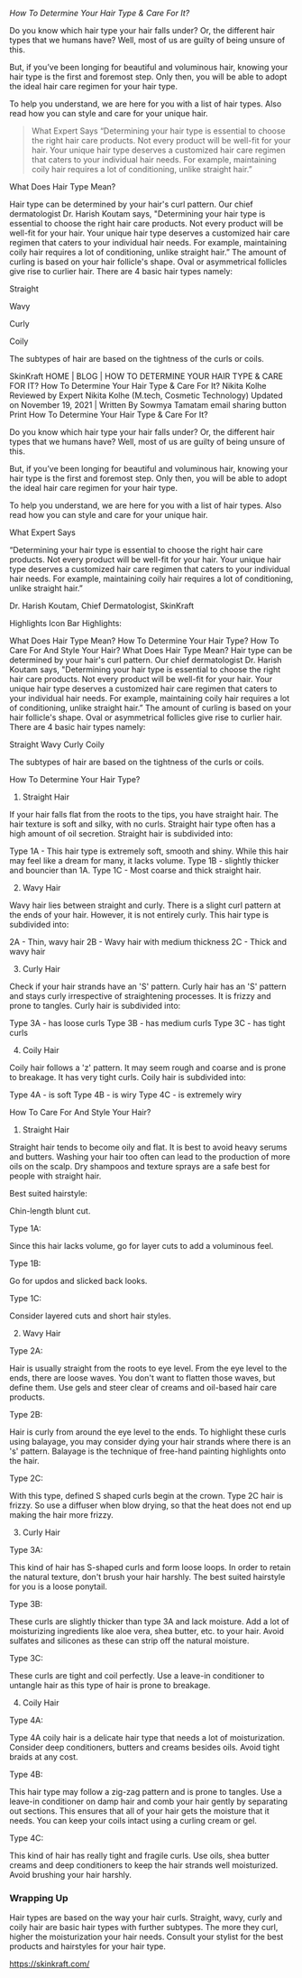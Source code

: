 *How To Determine Your Hair Type & Care For It?*

Do you know which hair type your hair falls under? Or, the different hair types that we humans have? Well, most of us are guilty of being unsure of this.

But, if you’ve been longing for beautiful and voluminous hair, knowing your hair type is the first and foremost step. Only then, you will be able to adopt the ideal hair care regimen for your hair type.

To help you understand, we are here for you with a list of hair types. Also read how you can style and care for your unique hair.

> What Expert Says “Determining your hair type is essential to choose the right hair care products. Not every product will be well-fit for your hair. Your unique hair type deserves a customized hair care regimen that caters to your individual hair needs. For example, maintaining coily hair requires a lot of conditioning, unlike straight hair.”

What Does Hair Type Mean?

Hair type can be determined by your hair's curl pattern. Our chief dermatologist Dr. Harish Koutam says, "Determining your hair type is essential to choose the right hair care products. Not every product will be well-fit for your hair. Your unique hair type deserves a customized hair care regimen that caters to your individual hair needs. For example, maintaining coily hair requires a lot of conditioning, unlike straight hair.” The amount of curling is based on your hair follicle's shape. Oval or asymmetrical follicles give rise to curlier hair. There are 4 basic hair types namely:

Straight

Wavy

Curly

Coily

The subtypes of hair are based on the tightness of the curls or coils.

SkinKraft
HOME
|
BLOG
|
HOW TO DETERMINE YOUR HAIR TYPE & CARE FOR IT?
How To Determine Your Hair Type & Care For It?
Nikita Kolhe
Reviewed by Expert
Nikita Kolhe (M.tech, Cosmetic Technology)
Updated on November 19, 2021 | Written By Sowmya Tamatam
email sharing button
Print
How To Determine Your Hair Type & Care For It?

Do you know which hair type your hair falls under? Or, the different hair types that we humans have? Well, most of us are guilty of being unsure of this.

But, if you’ve been longing for beautiful and voluminous hair, knowing your hair type is the first and foremost step. Only then, you will be able to adopt the ideal hair care regimen for your hair type.

To help you understand, we are here for you with a list of hair types. Also read how you can style and care for your unique hair.

What Expert Says

“Determining your hair type is essential to choose the right hair care products. Not every product will be well-fit for your hair. Your unique hair type deserves a customized hair care regimen that caters to your individual hair needs. For example, maintaining coily hair requires a lot of conditioning, unlike straight hair.”

Dr. Harish Koutam, Chief Dermatologist, SkinKraft

Highlights Icon Bar
Highlights:

What Does Hair Type Mean?
How To Determine Your Hair Type?
How To Care For And Style Your Hair?
What Does Hair Type Mean?
Hair type can be determined by your hair's curl pattern. Our chief dermatologist Dr. Harish Koutam says, "Determining your hair type is essential to choose the right hair care products. Not every product will be well-fit for your hair. Your unique hair type deserves a customized hair care regimen that caters to your individual hair needs. For example, maintaining coily hair requires a lot of conditioning, unlike straight hair.” The amount of curling is based on your hair follicle's shape. Oval or asymmetrical follicles give rise to curlier hair. There are 4 basic hair types namely:

Straight
Wavy
Curly
Coily

The subtypes of hair are based on the tightness of the curls or coils.

How To Determine Your Hair Type?

1. Straight Hair

If your hair falls flat from the roots to the tips, you have straight hair. The hair texture is soft and silky, with no curls. Straight hair type often has a high amount of oil secretion. Straight hair is subdivided into:

Type 1A - This hair type is extremely soft, smooth and shiny. While this hair may feel like a dream for many, it lacks volume.
Type 1B - slightly thicker and bouncier than 1A.
Type 1C - Most coarse and thick straight hair.

2. Wavy Hair

Wavy hair lies between straight and curly. There is a slight curl pattern at the ends of your hair. However, it is not entirely curly. This hair type is subdivided into:

2A - Thin, wavy hair
2B - Wavy hair with medium thickness
2C - Thick and wavy hair

3. Curly Hair

Check if your hair strands have an 'S' pattern. Curly hair has an 'S' pattern and stays curly irrespective of straightening processes. It is frizzy and prone to tangles. Curly hair is subdivided into:

Type 3A - has loose curls
Type 3B - has medium curls
Type 3C - has tight curls

4. Coily Hair

Coily hair follows a 'z' pattern. It may seem rough and coarse and is prone to breakage. It has very tight curls. Coily hair is subdivided into:

Type 4A - is soft
Type 4B - is wiry
Type 4C - is extremely wiry

How To Care For And Style Your Hair?

1. Straight Hair

Straight hair tends to become oily and flat. It is best to avoid heavy serums and butters. Washing your hair too often can lead to the production of more oils on the scalp. Dry shampoos and texture sprays are a safe best for people with straight hair.

Best suited hairstyle:

Chin-length blunt cut.

Type 1A:

Since this hair lacks volume, go for layer cuts to add a voluminous feel.

Type 1B:

Go for updos and slicked back looks.

Type 1C:

Consider layered cuts and short hair styles.

2. Wavy Hair

Type 2A:

Hair is usually straight from the roots to eye level. From the eye level to the ends, there are loose waves. You don't want to flatten those waves, but define them. Use gels and steer clear of creams and oil-based hair care products.

Type 2B:

Hair is curly from around the eye level to the ends. To highlight these curls using balayage, you may consider dying your hair strands where there is an 's' pattern. Balayage is the technique of free-hand painting highlights onto the hair.

Type 2C:

With this type, defined S shaped curls begin at the crown. Type 2C hair is frizzy. So use a diffuser when blow drying, so that the heat does not end up making the hair more frizzy.

3. Curly Hair

Type 3A:

This kind of hair has S-shaped curls and form loose loops. In order to retain the natural texture, don't brush your hair harshly. The best suited hairstyle for you is a loose ponytail.

Type 3B:

These curls are slightly thicker than type 3A and lack moisture. Add a lot of moisturizing ingredients like aloe vera, shea butter, etc. to your hair. Avoid sulfates and silicones as these can strip off the natural moisture.

Type 3C:

These curls are tight and coil perfectly. Use a leave-in conditioner to untangle hair as this type of hair is prone to breakage.

4. Coily Hair

Type 4A:

Type 4A coily hair is a delicate hair type that needs a lot of moisturization. Consider deep conditioners, butters and creams besides oils. Avoid tight braids at any cost.

Type 4B:

This hair type may follow a zig-zag pattern and is prone to tangles. Use a leave-in conditioner on damp hair and comb your hair gently by separating out sections. This ensures that all of your hair gets the moisture that it needs. You can keep your coils intact using a curling cream or gel.

Type 4C:

This kind of hair has really tight and fragile curls. Use oils, shea butter creams and deep conditioners to keep the hair strands well moisturized. Avoid brushing your hair harshly.

### Wrapping Up

Hair types are based on the way your hair curls. Straight, wavy, curly and coily hair are basic hair types with further subtypes. The more they curl, higher the moisturization your hair needs. Consult your stylist for the best products and hairstyles for your hair type.

https://skinkraft.com/
